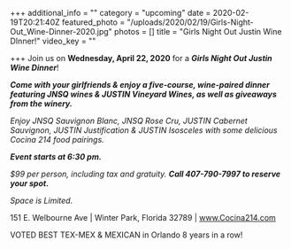 +++
additional_info = ""
category = "upcoming"
date = 2020-02-19T20:21:40Z
featured_photo = "/uploads/2020/02/19/Girls-Night-Out_Wine-Dinner-2020.jpg"
photos = []
title = "Girls Night Out Justin Wine DInner!"
video_key = ""

+++
Join us on **Wednesday, April 22, 2020** for a **_Girls Night Out Justin Wine Dinner_**!

**_Come with your girlfriends & enjoy a five-course, wine-paired dinner featuring JNSQ wines & JUSTIN Vineyard Wines, as well as giveaways from the winery._**

_Enjoy JNSQ Sauvignon Blanc, JNSQ Rose Cru, JUSTIN Cabernet Sauvignon, JUSTIN Justification & JUSTIN Isosceles with some delicious Cocina 214 food pairings._

**_Event starts at 6:30 pm._**

_$99 per person, including tax and gratuity. **Call 407-790-7997 to reserve your spot.**_

_Space is Limited._

151 E. Welbourne Ave | Winter Park, Florida 32789 | www.Cocina214.com

VOTED BEST TEX-MEX & MEXICAN in Orlando 8 years in a row!